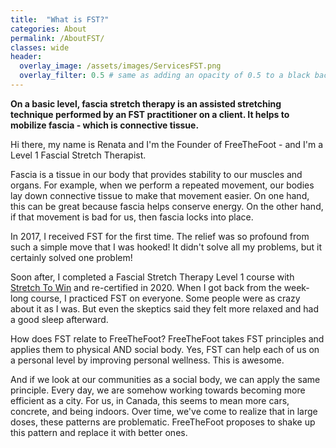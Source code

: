 ```yaml
---
title:  "What is FST?"
categories: About
permalink: /AboutFST/
classes: wide
header:
  overlay_image: /assets/images/ServicesFST.png
  overlay_filter: 0.5 # same as adding an opacity of 0.5 to a black background
---
```


<b>On a basic level, fascia stretch therapy is an assisted stretching technique performed by an FST practitioner on a client. It helps to mobilize fascia - which is connective tissue.</b> 

Hi there, my name is Renata and I'm the Founder of FreeTheFoot - and I'm a Level 1 Fascial Stretch Therapist. 

Fascia is a tissue in our body that provides stability to our muscles and organs. For example, when we perform a repeated movement, our bodies lay down connective tissue to make that movement easier. On one hand, this can be great because fascia helps conserve energy. On the other hand, if that movement is bad for us, then fascia locks into place. 

In 2017, I received FST for the first time. The relief was so profound from such a simple move that I was hooked! It didn't solve all my problems, but it certainly solved one problem! 

Soon after, I completed a Fascial Stretch Therapy Level 1 course with <a href="https://www.stretchtowin.com/page/what-is-fst">Stretch To Win</a> and re-certified in 2020. When I got back from the week-long course, I practiced FST on everyone. Some people were as crazy about it as I was. But even the skeptics said they felt more relaxed and had a good sleep afterward. 

How does FST relate to FreeTheFoot? FreeTheFoot takes FST principles and applies them to physical AND social body. Yes, FST can help each of us on a personal level by improving personal wellness. This is awesome. 

And if we look at our communities as a social body, we can apply the same principle. Every day, we are somehow working towards becoming more efficient as a city. For us, in Canada, this seems to mean more cars, concrete, and being indoors. Over time, we've come to realize that in large doses, these patterns are problematic. FreeTheFoot proposes to shake up this pattern and replace it with better ones.